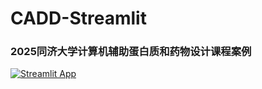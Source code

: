 # CADD-Streamlit

### 2025同济大学计算机辅助蛋白质和药物设计课程案例


[![Streamlit App](https://static.streamlit.io/badges/streamlit_badge_black_white.svg)](https://cadd-app-2025.streamlit.app/)
